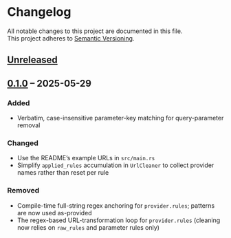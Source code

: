 # Changelog

All notable changes to this project are documented in this file.  
This project adheres to [Semantic Versioning](https://semver.org/spec/v2.0.0.html).

## [Unreleased]

## [0.1.0] – 2025-05-29

### Added
- Verbatim, case-insensitive parameter-key matching for query-parameter removal

### Changed
- Use the README’s example URLs in `src/main.rs`
- Simplify `applied_rules` accumulation in `UrlCleaner` to collect provider names rather than reset per rule

### Removed
- Compile-time full-string regex anchoring for `provider.rules`; patterns are now used as-provided
- The regex-based URL-transformation loop for `provider.rules` (cleaning now relies on `raw_rules` and parameter rules only)

[Unreleased]: https://github.com/yourorg/yourrepo/compare/v0.1.0...HEAD
[0.1.0]: https://github.com/yourorg/yourrepo/compare/...v0.1.0
